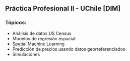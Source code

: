 ## Práctica Profesional II - UChile [DIM]
### Tópicos:
* Análisis de datos US Census
* Modelos de regresión espacial
* Spatial Machine Learning
* Predicción de precios usando datos georreferenciados
* Simulaciones
